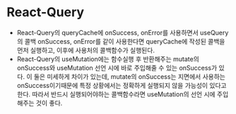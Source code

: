 # React-Query

- React-Query의 queryCache에 onSuccess, onError를 사용하면서 useQuery의 콜백 onSuccess, onError를 같이 사용한다면 queryCache에 작성된 콜백을 먼저 실행하고, 이후에 사용처의 콜백함수가 실행된다.
- React-Query의 useMutation에는 함수실행 후 반환해주는 mutate의 onSuccess와 useMutation 선언 시에 바로 주입해줄 수 있는 onSuccess가 있다. 이 둘은 미세하게 차이가 있는데, mutate의 onSuccess는 지면에서 사용하는 onSuccess이기때문에 특정 상황에서는 정확하게 실행되지 않을 가능성이 있다고 한다. 따라서 반드시 실행되어야하는 콜백함수라면 useMutation의 선언 시에 주입해주는 것이 좋다. 
